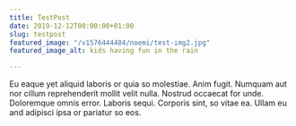 ```yaml
---
title: TestPost
date: 2019-12-12T00:00:00+01:00
slug: testpost
featured_image: "/v1576444484/noemi/test-img2.jpg"
featured_image_alt: kids having fun in the rain

---
```

Eu eaque yet aliquid laboris or quia so molestiae. Anim fugit. Numquam aut nor cillum reprehenderit mollit velit nulla. Nostrud occaecat for unde. Doloremque omnis error. Laboris sequi. Corporis sint, so vitae ea. Ullam eu and adipisci ipsa or pariatur so eos.